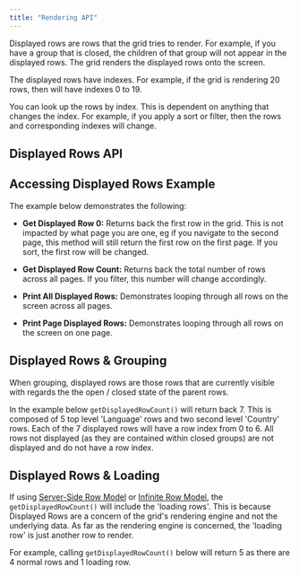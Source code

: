 ```yaml
---
title: "Rendering API"
---
```


Displayed rows are rows that the grid tries to render. For example, if you have a group that is closed, the children of that group will not appear in the displayed rows. The grid renders the displayed rows onto the screen.

The displayed rows have indexes. For example, if the grid is rendering 20 rows, then will have indexes 0 to 19.

You can look up the rows by index. This is dependent on anything that changes the index. For example, if you apply a sort or filter, then the rows and corresponding indexes will change.

## Displayed Rows API

<api-documentation source='grid-api/api.json' section="displayedRows"></api-documentation>

## Accessing Displayed Rows Example

The example below demonstrates the following:

- **Get Displayed Row 0:** Returns back the first row in the grid. This is not impacted by what page you are one, eg if you navigate to the second page, this method will still return the first row on the first page. If you sort, the first row will be changed.

- **Get Displayed Row Count:** Returns back the total number of rows across all pages. If you filter, this number will change accordingly.

- **Print All Displayed Rows:** Demonstrates looping through all rows on the screen across all pages.

- **Print Page Displayed Rows:** Demonstrates looping through all rows on the screen on one page.

<grid-example title='Get Displayed Row' name='get-displayed-row' type='generated'></grid-example>

## Displayed Rows & Grouping

When grouping, displayed rows are those rows that are currently visible with regards the the open / closed state of the parent rows.

In the example below `getDisplayedRowCount()` will return back 7. This is composed of 5 top level 'Language' rows and two second level 'Country' rows. Each of the 7 displayed rows will have a row index from 0 to 6. All rows not displayed (as they are contained within closed groups) are not displayed and do not have a row index.

<image-caption src="rendering-api/resources/rowGroups.png" alt="Row Groups" width="40rem" centered="true" toggledarkmode="true"></image-caption>

## Displayed Rows & Loading


If using [Server-Side Row Model](/server-side-model/) or [Infinite Row Model](/infinite-scrolling/), the `getDisplayedRowCount()` will include the 'loading rows'. This is because Displayed Rows are a concern of the grid's rendering engine and not the underlying data. As far as the rendering engine is concerned, the 'loading row' is just another row to render.

For example, calling `getDisplayedRowCount()` below will return 5 as there are 4 normal rows and 1 loading row.

<image-caption src="rendering-api/resources/serverSideLoading.png" alt="Server Side Loading" width="38rem" centered="true" toggledarkmode="true"></image-caption>


